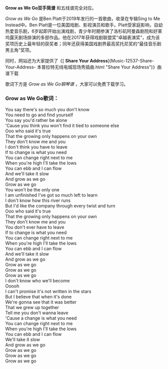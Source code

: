 

**Grow as We Go双手简谱** 和五线谱完全对应。

_Grow as We Go_ 是Ben Platt于2019年发行的一首歌曲，收录在专辑Sing to Me Instead中。Ben
Platt是一位美国戏剧、影视演员和歌手。Platt受家庭影响，自幼热爱音乐剧，6岁起即开始出演戏剧，青少年时期参演了洛杉矶阿曼森剧院和好莱坞露天剧场排演的多部作品。他在2017年获得戏剧联盟奖“卓越表演奖”，成为该奖项历史上最年轻的获奖者；同年还获得美国戏剧界最高奖托尼奖的“最佳音乐剧男主角”奖项。

同时，网站还为大家提供了《[ **Share Your Address**](Music-12537-Share-Your-Address-
本普拉特无线电城现场秀插曲.html "Share Your Address")》曲谱下载

歌词下方是 _Grow as We Go钢琴谱_ ，大家可以免费下载学习。

### Grow as We Go歌词：

You say there's so much you don't know  
You need to go and find yourself  
You say you'd rather be alone  
'Cause you think you won't find it tied to someone else  
Ooo who said it's true  
That the growing only happens on your own  
They don't know me and you  
I don't think you have to leave  
If to change is what you need  
You can change right next to me  
When you're high I'll take the lows  
You can ebb and I can flow  
And we'll take it slow  
And grow as we go  
Grow as we go  
You won't be the only one  
I am unfinished I've got so much left to learn  
I don't know how this river runs  
But I'd like the company through every twist and turn  
Ooo who said it's true  
That the growing only happens on your own  
They don't know me and you  
You don't ever have to leave  
If to change is what you need  
You can change right next to me  
When you're high I'll take the lows  
You can ebb and I can flow  
And we'll take it slow  
And grow as we go  
Grow as we go  
Grow as we go  
Grow as we go  
I don't know who we'll become  
Ooooh  
I can't promise it's not written in the stars  
But I believe that when it's done  
We're gonna see that it was better  
That we grew up together  
Tell me you don't wanna leave  
'Cause a change is what you need  
You can change right next to me  
When you're high I'll take the lows  
You can ebb and I can flow  
We'll take it slow  
And grow as we go  
Grow as we go  
Grow as we go  
Grow as we go

